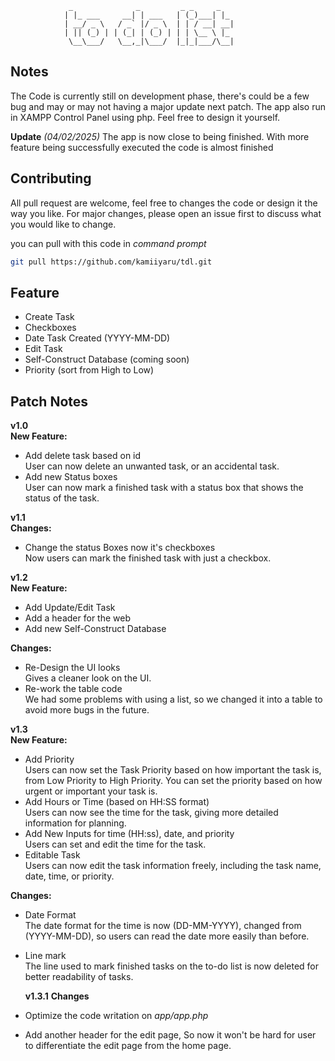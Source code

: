 				 _              _         _ _     _   
				| |_ ___     __| | ___   | (_)___| |_ 
				| __/ _ \   / _` |/ _ \  | | / __| __|
				| || (_) | | (_| | (_) | | | \__ \ |_ 
				 \__\___/   \__,_|\___/  |_|_|___/\__|
                    

## Notes

The Code is currently still on development phase, there's could be a few bug and
may or may not having a major update next patch. The app also run in XAMPP Control Panel using php.
Feel free to design it yourself.

**Update**
*(04/02/2025)* The app is now close to being finished. With more feature 
being successfully executed the code is almost finished

## Contributing

All pull request are welcome, feel free to changes the code or design it the way you like.
For major changes, please open an issue first to discuss what you would like to change.

you can pull with this code in *command prompt*
```bash
git pull https://github.com/kamiiyaru/tdl.git
```

## Feature

- Create Task
- Checkboxes
- Date Task Created (YYYY-MM-DD)
- Edit Task 
- Self-Construct Database (coming soon)
- Priority (sort from High to Low)

## Patch Notes

**v1.0**  
**New Feature:**  
- Add delete task based on id  
  User can now delete an unwanted task, or an accidental task.  
- Add new Status boxes  
  User can now mark a finished task with a status box that shows the status of the task.  

**v1.1**  
**Changes:**  
- Change the status Boxes now it's checkboxes  
  Now users can mark the finished task with just a checkbox.  

**v1.2**  
**New Feature:**  
- Add Update/Edit Task  
- Add a header for the web  
- Add new Self-Construct Database  

**Changes:**  
- Re-Design the UI looks  
  Gives a cleaner look on the UI.  
- Re-work the table code  
  We had some problems with using a list, so we changed it into a table to avoid more bugs in the future.  

**v1.3**  
**New Feature:**  
- Add Priority  
  Users can now set the Task Priority based on how important the task is, from Low Priority to High Priority. You can set the priority based on how urgent or important your task is.  
- Add Hours or Time (based on HH:SS format)  
  Users can now see the time for the task, giving more detailed information for planning.  
- Add New Inputs for time (HH:ss), date, and priority  
  Users can set and edit the time for the task.  
- Editable Task  
  Users can now edit the task information freely, including the task name, date, time, or priority.  

**Changes:**  
- Date Format  
  The date format for the time is now (DD-MM-YYYY), changed from (YYYY-MM-DD), so users can read the date more easily than before.  
- Line mark  
  The line used to mark finished tasks on the to-do list is now deleted for better readability of tasks.

  **v1.3.1**
  **Changes**
- Optimize the code writation on *app/app.php*
- Add another header for the edit page, So now it won't be hard for user to differentiate the edit page from the home page. 